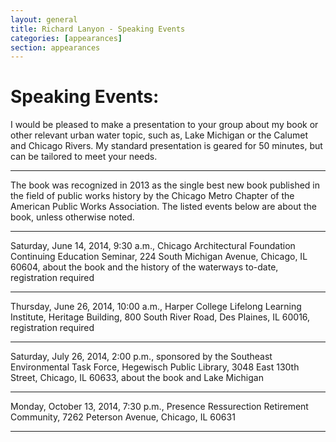 ```yaml
---
layout: general
title: Richard Lanyon - Speaking Events
categories: [appearances]
section: appearances
---
```


# Speaking Events:
I would be pleased to make a presentation to your group about my book or other relevant urban water topic, such as, Lake Michigan or the Calumet and Chicago Rivers. My standard presentation is geared for 50 minutes, but can be tailored to meet your needs. 

----

The book was recognized in 2013 as the single best new book published in the field of public works history by the Chicago Metro Chapter of the American Public Works Association. The listed events below are about the book, unless otherwise noted.

----

Saturday, June 14, 2014, 9:30 a.m., Chicago Architectural Foundation Continuing Education Seminar, 224 South Michigan Avenue, Chicago, IL 60604, about the book and the history of the waterways to-date, registration required

----

Thursday, June 26, 2014, 10:00 a.m., Harper College Lifelong Learning Institute, Heritage Building, 800 South River Road, Des Plaines, IL 60016, registration required 

----

Saturday, July 26, 2014, 2:00 p.m., sponsored by the Southeast Environmental Task Force, Hegewisch Public Library, 3048 East 130th Street, Chicago, IL 60633, about the book and Lake Michigan

----

Monday, October 13, 2014, 7:30 p.m., Presence Ressurection Retirement Community, 7262 Peterson Avenue, Chicago, IL 60631

----
